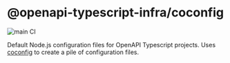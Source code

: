 # @openapi-typescript-infra/coconfig

![main CI](https://github.com/openapi-typescript-infra/coconfig/actions/workflows/npm_publish.yml/badge.svg)

Default Node.js configuration files for OpenAPI Typescript projects. Uses [coconfig](/gas-buddy/coconfig) to create a pile of configuration files.
